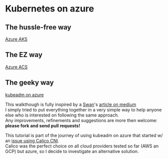 # Kubernetes on azure

## The hussle-free way
[Azure AKS](https://docs.microsoft.com/en-us/azure/aks/)

## The EZ way
[Azure ACS](https://github.com/Azure/acs-engine/blob/master/docs/kubernetes/deploy.md)

## The geeky way
[kubeadm on azure](docs/azure-kubeadm.md)

This walkthough is fully inspired by a [Swan](https://medium.com/@shawnlu_86806)'s [article on medium](https://medium.com/@shawnlu_86806/how-to-create-a-k8s-cluster-with-kubeadm-on-azure-357210e2eb50)  
I simply tried to put everything together in a very simple way to help anyone else who is interested on following the same approach.  
Any improvements, refinements and suggestions are more then welcome: **please fork and send pull requests!**  

This tutorial is part of the journey of using kubeadm on azure that started w/ an [issue using Calico CNI](https://docs.projectcalico.org/v3.5/reference/public-cloud/azure).  
Calico was the perfect choice on all cloud providers tested so far (AWS an GCP) but azure, so I decide to investigate an alternative solution.

